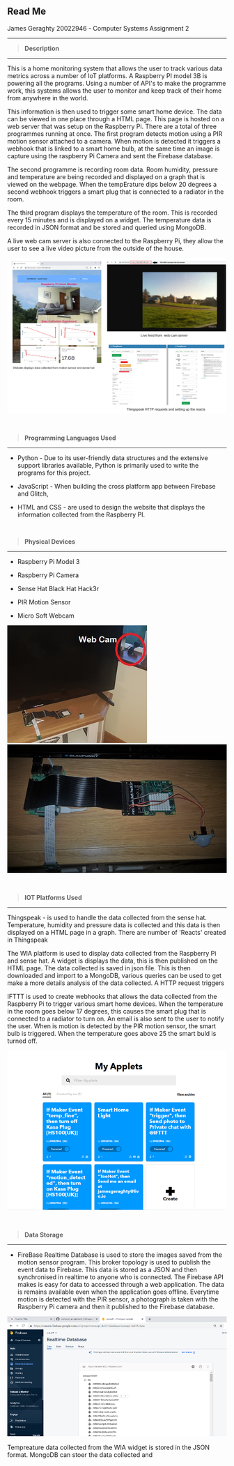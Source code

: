 ## Read Me
James Geraghty 20022946 - Computer Systems Assignment 2

---

> **Description**
---
This is a home monitoring system that allows the user to track various data metrics across a number of IoT platforms. A Raspberry PI model 3B is powering all the programs. Using a number of API's to make the programme work, this systems allows the user to monitor and keep track of their home from anywhere in the world.

This information is then used to trigger some smart home device.  The data can be viewed in one place through a HTML page. This page is hosted on a web server that was setup on the Raspberry Pi.  There are a total of three programmes running at once. The first program detects motion using a PIR motion sensor attached to a camera. When motion is detected it triggers a webhook that is linked to a smart home bulb, at the same time an image is capture using the raspberry Pi Camera and sent the Firebase database.

The second programme is recording room data. Room humidity, pressure and temperature  are being recorded and displayed on a graph that is viewed on the webpage. When the tempErature dips below 20 degrees a second webhook triggers a smart plug that is connected to a radiator in the room. 

The third program displays the temperature of the room. This is recorded every 15 minutes and is displayed on a widget. The temperature data is recorded in JSON format and be stored and queried using MongoDB.

A live web cam server is also connected to the Raspberry Pi, they allow the user to see a live video picture from the outside of the house. 

![](images/collage.jpg)

<p>&nbsp;</p>


>**Programming Languages Used**
---
- Python - Due to its user-friendly data structures and the extensive support libraries available, Python is primarily used to write the programs for this project. 

- JavaScript - When building the cross platform app between Firebase and Glitch, 

- HTML and CSS - are used to design the website that displays the information collected from the Raspberry PI.

<p>&nbsp;</p>


>**Physical Devices**
---
- Raspberry Pi Model 3

- Raspberry Pi Camera

- Sense Hat Black Hat Hack3r

- PIR Motion Sensor

- Micro Soft Webcam

![](images/rpi1.jpg)  ![](images/rpi2.jpg)

<p>&nbsp;</p>

> **IOT Platforms Used**
---
Thingspeak -  is used to handle the data collected from the sense hat. Temperature, humidity and pressure data is collected and this data is then displayed on a HTML page in a graph. There are  number of 'Reacts' created in Thingspeak

The WIA platform is used to display data collected from the Raspberry Pi and sense hat. A widget is displays the data, this is then published on the HTML page. The data collected is saved in json file. This is then downloaded and import to a MongoDB, various queries can be used to get make a more details analysis of the  data collected. A HTTP request triggers 

IFTTT is used to create webhooks that allows the data collected from the Raspberry Pi to trigger various smart home devices. When the temperature in the room goes below 17 degrees, this causes the smart plug that is connected to a radiator to turn on. An email is also sent to the user to notify the user. 
When is motion is detected by the PIR motion sensor, the smart bulb is triggered. When the temperature goes above 25 the smart buld is turned off. 


![](images/applets.png)

<p>&nbsp;</p>


>**Data Storage**
---
- FireBase Realtime Database is used to store the images saved from the motion sensor program. This broker topology is used to publish the event data to Firebase. This data is stored as a JSON and then synchronised in realtime to anyone who is connected. The Firebase API makes is easy for data to accessed through a web application. The data is remains available even when the application goes offline. Everytime motion is detected with the PIR sensor, a photograph is taken with the Raspberry Pi camera and then it published to the Firebase database. 


![](images/firebase.png)


Tempreature data collected from the WIA widget is stored in the JSON format. MongoDB can stoer the data collected and 


